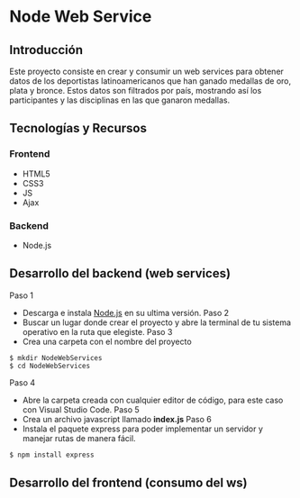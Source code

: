 # Node Web Service
## Introducción
Este proyecto consiste en crear y consumir un web services para obtener datos de los deportistas latinoamericanos que han ganado medallas de oro, plata y bronce. Estos datos son filtrados por país, mostrando así los participantes y las disciplinas en las que ganaron medallas.
## Tecnologías y Recursos
### Frontend
* HTML5
* CSS3
* JS
* Ajax
### Backend
* Node.js
## Desarrollo del backend (web services)
Paso 1
* Descarga e instala [Node.js](https://nodejs.org/es/) en su ultima versión.
Paso 2
* Buscar un lugar donde crear el proyecto y abre la terminal de tu sistema operativo en la ruta que elegiste.
Paso 3
* Crea una carpeta con el nombre del proyecto
```
$ mkdir NodeWebServices
$ cd NodeWebServices
```
Paso 4
* Abre la carpeta creada con cualquier editor de código, para este caso con Visual Studio Code.
Paso 5
* Crea un archivo javascript llamado **index.js**
Paso 6
* Instala el paquete express para poder implementar un servidor y manejar rutas de manera fácil.
```bash
$ npm install express
```
## Desarrollo del frontend (consumo del ws)